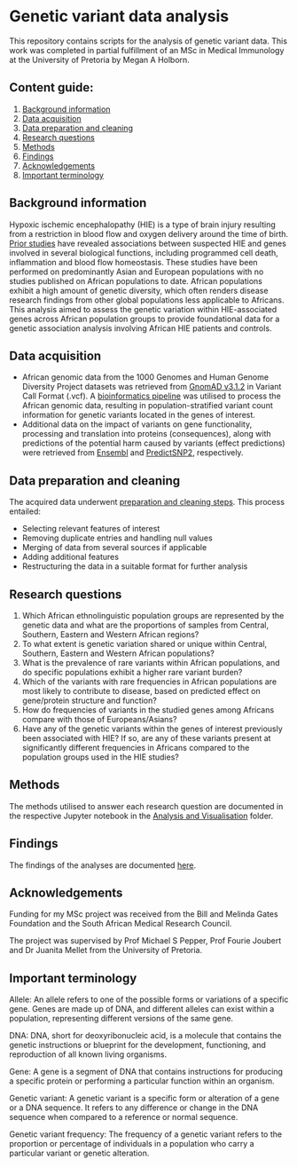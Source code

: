 # Genetic variant data analysis

This repository contains scripts for the analysis of genetic variant data. This work was completed in partial fulfillment of an MSc in Medical Immunology at the University of Pretoria by Megan A Holborn.

## Content guide:

1. [Background information](#background-information)
2. [Data acquisition](#data-acquisition)
3. [Data preparation and cleaning](#data-preparation-and-cleaning)
4. [Research questions](#research-questions)
4. [Methods](#methods)
5. [Findings](#findings)
6. [Acknowledgements](#acknowledgements)
7. [Important terminology](#important-terminology)

## Background information

Hypoxic ischemic encephalopathy (HIE) is a type of brain injury resulting from a restriction in blood flow and oxygen delivery around the time of birth. [Prior studies](https://doi.org/10.1016/j.ygeno.2022.110508) have revealed associations between suspected HIE and genes involved in several biological functions, including programmed cell death, inflammation and blood flow homeostasis. These studies have been performed on predominantly Asian and European populations with no studies published on African populations to date. African populations exhibit a high amount of genetic diversity, which often renders disease research findings from other global populations less applicable to Africans. This analysis aimed to assess the genetic variation within HIE-associated genes across African population groups to provide foundational data for a genetic association analysis involving African HIE patients and controls.

## Data acquisition

* African genomic data from the 1000 Genomes and Human Genome Diversity Project datasets was
retrieved from [GnomAD v3.1.2](https://gnomad.broadinstitute.org/news/2021-10-gnomad-v3-1-2-minor-release/) in Variant Call Format (.vcf). A [bioinformatics pipeline](https://github.com/Tuks-ICMM/Pharmacogenetic-Analysis-Pipeline) was utilised to process the African genomic data, resulting in population-stratified variant count information for genetic variants located in the genes of interest.
* Additional data on the impact of variants on gene functionality, processing and translation into proteins (consequences), along with predictions of the potential harm caused by variants (effect predictions) were retrieved from [Ensembl](https://www.ensembl.org/info/docs/tools/vep/index.html) and [PredictSNP2](https://loschmidt.chemi.muni.cz/predictsnp2/), respectively.

## Data preparation and cleaning

The acquired data underwent [preparation and cleaning steps](https://github.com/MeganHolborn/Genetic_data_analysis/tree/main/Notebooks/Data_preparation). This process entailed:

* Selecting relevant features of interest
* Removing duplicate entries and handling null values
* Merging of data from several sources if applicable 
* Adding additional features
* Restructuring the data in a suitable format for further analysis

## Research questions

1. Which African ethnolinguistic population groups are represented by the genetic data and what are the proportions of samples from Central, Southern, Eastern and Western African regions?
2. To what extent is genetic variation shared or unique within Central, Southern, Eastern and Western African populations?
3. What is the prevalence of rare variants within African populations, and do specific populations exhibit a higher rare variant burden?
4. Which of the variants with rare frequencies in African populations are most likely to contribute to disease, based on predicted effect on gene/protein structure and function?
5. How do frequencies of variants in the studied genes among Africans compare with those of Europeans/Asians?
6. Have any of the genetic variants within the genes of interest previously been associated with HIE? If so, are any of these variants present at significantly different frequencies in Africans compared to the population groups used in the HIE studies?

## Methods

The methods utilised to answer each research question are documented in the respective Jupyter notebook in the [Analysis and Visualisation](https://github.com/MeganHolborn/Genetic_data_analysis/tree/main/Notebooks/Analysis_and_Visualisation) folder. 

## Findings

The findings of the analyses are documented [here](https://github.com/MeganHolborn/Genetic_data_analysis/blob/main/Results/Report/Report.pdf). 

## Acknowledgements

Funding for my MSc project was received from the Bill and Melinda Gates Foundation and the South African Medical Research Council. 

The project was supervised by Prof Michael S Pepper, Prof Fourie Joubert and Dr Juanita Mellet from the University of Pretoria.

## Important terminology

Allele: An allele refers to one of the possible forms or variations of a specific gene. Genes are made up of DNA, and different alleles can exist within a population, representing different versions of the same gene.

DNA: DNA, short for deoxyribonucleic acid, is a molecule that contains the genetic instructions or blueprint for the development, functioning, and reproduction of all known living organisms.

Gene: A gene is a segment of DNA that contains instructions for producing a specific protein or performing a particular function within an organism.

Genetic variant: A genetic variant is a specific form or alteration of a gene or a DNA sequence. It refers to any difference or change in the DNA sequence when compared to a reference or normal sequence. 

Genetic variant frequency: The frequency of a genetic variant refers to the proportion or percentage of individuals in a population who carry a particular variant or genetic alteration.